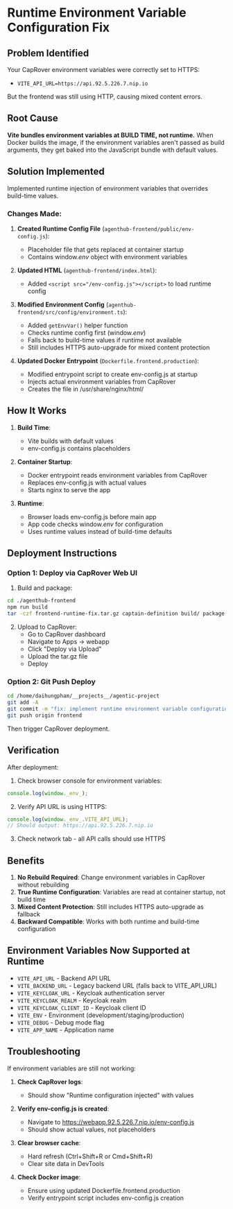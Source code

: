 # Runtime Environment Variable Configuration Fix

## Problem Identified
Your CapRover environment variables were correctly set to HTTPS:
- `VITE_API_URL=https://api.92.5.226.7.nip.io`

But the frontend was still using HTTP, causing mixed content errors.

## Root Cause
**Vite bundles environment variables at BUILD TIME, not runtime.** When Docker builds the image, if the environment variables aren't passed as build arguments, they get baked into the JavaScript bundle with default values.

## Solution Implemented
Implemented runtime injection of environment variables that overrides build-time values.

### Changes Made:

1. **Created Runtime Config File** (`agenthub-frontend/public/env-config.js`):
   - Placeholder file that gets replaced at container startup
   - Contains window._env_ object with environment variables

2. **Updated HTML** (`agenthub-frontend/index.html`):
   - Added `<script src="/env-config.js"></script>` to load runtime config

3. **Modified Environment Config** (`agenthub-frontend/src/config/environment.ts`):
   - Added `getEnvVar()` helper function
   - Checks runtime config first (window._env_)
   - Falls back to build-time values if runtime not available
   - Still includes HTTPS auto-upgrade for mixed content protection

4. **Updated Docker Entrypoint** (`Dockerfile.frontend.production`):
   - Modified entrypoint script to create env-config.js at startup
   - Injects actual environment variables from CapRover
   - Creates the file in /usr/share/nginx/html/

## How It Works

1. **Build Time**:
   - Vite builds with default values
   - env-config.js contains placeholders

2. **Container Startup**:
   - Docker entrypoint reads environment variables from CapRover
   - Replaces env-config.js with actual values
   - Starts nginx to serve the app

3. **Runtime**:
   - Browser loads env-config.js before main app
   - App code checks window._env_ for configuration
   - Uses runtime values instead of build-time defaults

## Deployment Instructions

### Option 1: Deploy via CapRover Web UI

1. Build and package:
```bash
cd ./agenthub-frontend
npm run build
tar -czf frontend-runtime-fix.tar.gz captain-definition build/ package.json
```

2. Upload to CapRover:
   - Go to CapRover dashboard
   - Navigate to Apps → webapp
   - Click "Deploy via Upload"
   - Upload the tar.gz file
   - Deploy

### Option 2: Git Push Deploy

```bash
cd /home/daihungpham/__projects__/agentic-project
git add -A
git commit -m "fix: implement runtime environment variable configuration for frontend"
git push origin frontend
```

Then trigger CapRover deployment.

## Verification

After deployment:

1. Check browser console for environment variables:
```javascript
console.log(window._env_);
```

2. Verify API URL is using HTTPS:
```javascript
console.log(window._env_.VITE_API_URL);
// Should output: https://api.92.5.226.7.nip.io
```

3. Check network tab - all API calls should use HTTPS

## Benefits

1. **No Rebuild Required**: Change environment variables in CapRover without rebuilding
2. **True Runtime Configuration**: Variables are read at container startup, not build time
3. **Mixed Content Protection**: Still includes HTTPS auto-upgrade as fallback
4. **Backward Compatible**: Works with both runtime and build-time configuration

## Environment Variables Now Supported at Runtime

- `VITE_API_URL` - Backend API URL
- `VITE_BACKEND_URL` - Legacy backend URL (falls back to VITE_API_URL)
- `VITE_KEYCLOAK_URL` - Keycloak authentication server
- `VITE_KEYCLOAK_REALM` - Keycloak realm
- `VITE_KEYCLOAK_CLIENT_ID` - Keycloak client ID
- `VITE_ENV` - Environment (development/staging/production)
- `VITE_DEBUG` - Debug mode flag
- `VITE_APP_NAME` - Application name

## Troubleshooting

If environment variables are still not working:

1. **Check CapRover logs**:
   - Should show "Runtime configuration injected" with values

2. **Verify env-config.js is created**:
   - Navigate to https://webapp.92.5.226.7.nip.io/env-config.js
   - Should show actual values, not placeholders

3. **Clear browser cache**:
   - Hard refresh (Ctrl+Shift+R or Cmd+Shift+R)
   - Clear site data in DevTools

4. **Check Docker image**:
   - Ensure using updated Dockerfile.frontend.production
   - Verify entrypoint script includes env-config.js creation